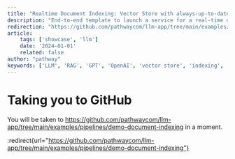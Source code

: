 ```yaml
---
title: "Realtime Document Indexing: Vector Store with always-up-to-date knowledge template"
description: "End-to-end template to launch a service for a real-time document indexing pipeline powered by Pathway."
redirection: "https://github.com/pathwaycom/llm-app/tree/main/examples/pipelines/demo-document-indexing"
article:
    tags: ['showcase', 'llm']
    date: '2024-01-01'
    related: false
author: "pathway"
keywords: ['LLM', 'RAG', 'GPT', 'OpenAI', 'vector store', 'indexing', 'SharePoint', 'Google Drive', 'Gdrive', 'docker']
---
```


# Taking you to GitHub

You will be taken to https://github.com/pathwaycom/llm-app/tree/main/examples/pipelines/demo-document-indexing in a moment.

:redirect{url="https://github.com/pathwaycom/llm-app/tree/main/examples/pipelines/demo-document-indexing"}
